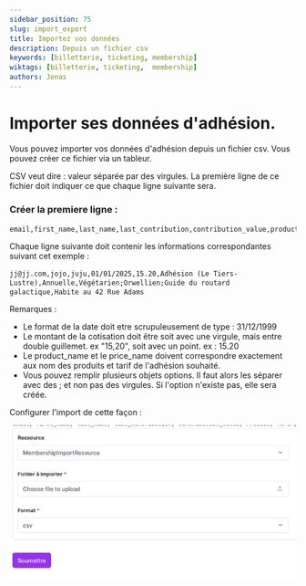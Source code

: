 ```yaml
---
sidebar_position: 75
slug: import_export
title: Importez vos données
description: Depuis un fichier csv
keywords: [billetterie, ticketing, membership]
wiktags: [billetterie, ticketing,  membership]
authors: Jonas
---
```



# Importer ses données d'adhésion.

Vous pouvez importer vos données d'adhésion depuis un fichier csv.
Vous pouvez créer ce fichier via un tableur.

CSV veut dire : valeur séparée par des virgules.
La première ligne de ce fichier doit indiquer ce que chaque ligne suivante sera.

### Créer la premiere ligne :

```csv
email,first_name,last_name,last_contribution,contribution_value,product_name,price_name,options,commentaire
```

Chaque ligne suivante doit contenir les informations correspondantes suivant cet exemple :

```csv
jj@jj.com,jojo,juju,01/01/2025,15.20,Adhésion (Le Tiers-Lustre),Annuelle,Végétarien;Orwellien;Guide du routard galactique,Habite au 42 Rue Adams
```

Remarques :
- Le format de la date doit etre scrupuleusement de type : 31/12/1999
- Le montant de la cotisation doit être soit avec une virgule, mais entre double guillemet. ex "15,20", soit avec un point. ex : 15.20
- Le product_name et le price_name doivent correspondre exactement aux nom des produits et tarif de l'adhésion souhaité.
- Vous pouvez remplir plusieurs objets options. Il faut alors les séparer avec des ; et non pas des virgules. Si l'option n'existe pas, elle sera créée.

 
Configurer l'import de cette façon :

![](/img/import_csv.jpg)

